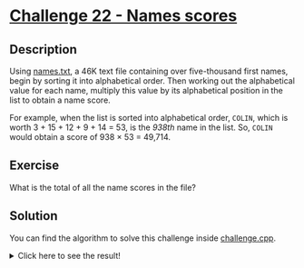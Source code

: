 # [Challenge 22 - Names scores](https://projecteuler.net/problem=22)

## Description

Using [names.txt](names.txt), a 46K text file containing over five-thousand first names, begin by sorting it into alphabetical order. Then working out the alphabetical value for each name, multiply this value by its alphabetical position in the list to obtain a name score.

For example, when the list is sorted into alphabetical order, `COLIN`, which is worth 3 + 15 + 12 + 9 + 14 = 53, is the _938th_ name in the list. So, `COLIN` would obtain a score of 938 × 53 = 49,714.

## Exercise

What is the total of all the name scores in the file?

## Solution

You can find the algorithm to solve this challenge inside [challenge.cpp](challenge.cpp).

<details>
  <summary>Click here to see the result!</summary>

  Result is: `871,198,282`
</details>
